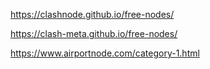 https://clashnode.github.io/free-nodes/

https://clash-meta.github.io/free-nodes/

https://www.airportnode.com/category-1.html